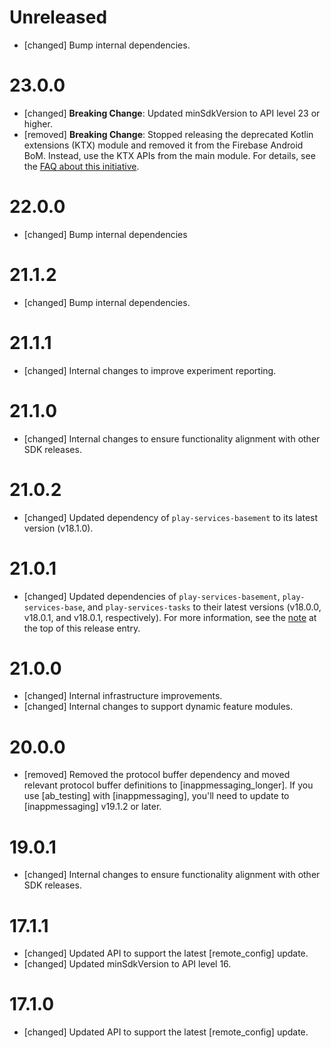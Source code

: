 # Unreleased

- [changed] Bump internal dependencies.

# 23.0.0

- [changed] **Breaking Change**: Updated minSdkVersion to API level 23 or higher.
- [removed] **Breaking Change**: Stopped releasing the deprecated Kotlin extensions (KTX) module and
  removed it from the Firebase Android BoM. Instead, use the KTX APIs from the main module. For
  details, see the
  [FAQ about this initiative](https://firebase.google.com/docs/android/kotlin-migration).

# 22.0.0

- [changed] Bump internal dependencies

# 21.1.2

- [changed] Bump internal dependencies.

# 21.1.1

- [changed] Internal changes to improve experiment reporting.

# 21.1.0

- [changed] Internal changes to ensure functionality alignment with other SDK releases.

# 21.0.2

- [changed] Updated dependency of `play-services-basement` to its latest version (v18.1.0).

# 21.0.1

- [changed] Updated dependencies of `play-services-basement`, `play-services-base`, and
  `play-services-tasks` to their latest versions (v18.0.0, v18.0.1, and v18.0.1, respectively). For
  more information, see the [note](#basement18-0-0_base18-0-1_tasks18-0-1) at the top of this
  release entry.

# 21.0.0

- [changed] Internal infrastructure improvements.
- [changed] Internal changes to support dynamic feature modules.

# 20.0.0

- [removed] Removed the protocol buffer dependency and moved relevant protocol buffer definitions to
  [inappmessaging_longer]. If you use [ab_testing] with [inappmessaging], you'll need to update to
  [inappmessaging] v19.1.2 or later.

# 19.0.1

- [changed] Internal changes to ensure functionality alignment with other SDK releases.

# 17.1.1

- [changed] Updated API to support the latest [remote_config] update.
- [changed] Updated minSdkVersion to API level 16.

# 17.1.0

- [changed] Updated API to support the latest [remote_config] update.
